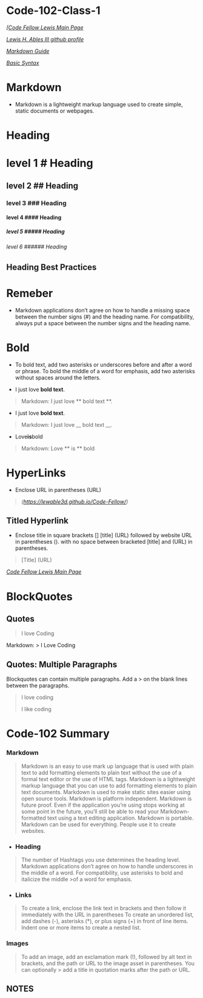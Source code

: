 # Code-102-Class-1   

*[[Code Fellow Lewis Main Page](https://lewable3d.github.io/Reading-Notes/)*       

*[Lewis H. Ables III github profile](https://github.com/Lewable3d)*

*[Markdown Guide](https://www.markdownguide.org/getting-started/)*        

*[Basic Syntax](https://www.markdownguide.org/basic-syntax/)*

# Markdown 

* Markdown is a lightweight markup language used to create simple, static documents or webpages.

# Heading 

# level 1                     # Heading

## level 2                   ## Heading 

### level 3                 ### Heading 

#### level 4               #### Heading 

##### level 5             ##### Heading 

###### level 6           ###### Heading 

## Heading Best Practices

# Remeber

* Markdown applications don’t agree on how to handle a missing space between the number signs (#) and the heading name. For compatibility, 
always put a space between the number signs and the heading name.

# Bold

* To bold text, add two asterisks or underscores before and after a word or phrase. To bold the middle of a word for emphasis, add two asterisks without spaces around the letters.

- I just love **bold text**.

> Markdown: I just love ** bold text **.

- I just love __bold text__.

> Markdown: I just love __ bold text __.

- Love**is**bold 

> Markdown: Love ** is ** bold

# HyperLinks

- Enclose URL in parentheses (URL)

> *(https://lewable3d.github.io/Code-Fellow/)*

## Titled Hyperlink

- Enclose title in square brackets [] [title] (URL) followed by website URL in parentheses (). with no space between bracketed [title] and (URL) in parentheses.

> [Title] (URL)

*[Code Fellow Lewis Main Page](https://lewable3d.github.io/Reading-Notes/)*

# BlockQuotes

## Quotes
 
 >I love Coding

   Markdown:   > I Love Coding
   
## Quotes: Multiple Paragraphs
Blockquotes can contain multiple paragraphs. Add a > on the blank lines between the paragraphs.

> I love coding
> 
> I like coding

# Code-102 Summary

 ### Markdown
  
> Markdown is an easy to use mark up language that is used with plain text to add formatting elements to plain text without the use of a formal text editor 
>or the use of HTML tags. Markdown is a lightweight markup language that you can use to add formatting elements to plain text documents.
>Markdown is used to make static sites easier using open source tools. Markdown is platform independent. Markdown is future proof. Even if the application 
>you’re using stops working at some point in the future, you’ll still be able to read your Markdown-formatted text using a text editing application. 
>Markdown is portable. Markdown can be used for everything. People use it to create websites.

- ### Heading 

>The number of Hashtags you use determines the heading level. 
>Markdown applications don’t agree on how to handle underscores in the middle of a word. For compatibility, use asterisks to bold and italicize the middle >of a word for emphasis.

- ### Links

>To create a link, enclose the link text in brackets and then follow it immediately with the URL in parentheses 
>To create an unordered list, add dashes (-), asterisks (*), or plus signs (+) in front of line items. Indent one or more items to create a nested list.

### Images

>To add an image, add an exclamation mark (!), followed by alt text in brackets, and the path or URL to the image asset in parentheses. You can optionally >
>add a title in quotation marks after the path or URL.

## NOTES

